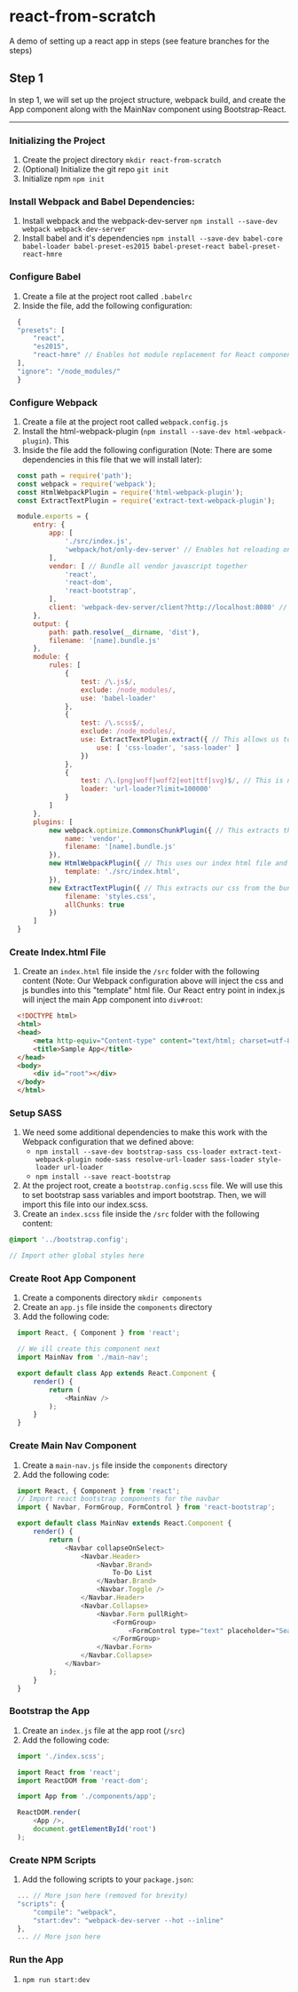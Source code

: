 # react-from-scratch

A demo of setting up a react app in steps (see feature branches for the steps)

## Step 1

In step 1, we will set up the project structure, webpack build, and create the App component along with the MainNav component using Bootstrap-React.

---

### Initializing the Project

1. Create the project directory `mkdir react-from-scratch`
2. (Optional) Initialize the git repo `git init`
3. Initialize npm `npm init`

### Install Webpack and Babel Dependencies:

1. Install webpack and the webpack-dev-server `npm install --save-dev webpack webpack-dev-server`
2. Install babel and it's dependencies `npm install --save-dev babel-core babel-loader babel-preset-es2015 babel-preset-react babel-preset-react-hmre`
 
### Configure Babel

1. Create a file at the project root called `.babelrc`
2. Inside the file, add the following configuration:

  ```javascript
    {
    "presets": [
        "react",
        "es2015",
        "react-hmre" // Enables hot module replacement for React components
    ],
    "ignore": "/node_modules/"
    }
  ```

### Configure Webpack

1. Create a file at the project root called `webpack.config.js`
2. Install the html-webpack-plugin (`npm install --save-dev html-webpack-plugin`).  This 
3. Inside the file add the following configuration (Note:  There are some dependencies in this file that we will install later):

  ```javascript
    const path = require('path');
    const webpack = require('webpack');
    const HtmlWebpackPlugin = require('html-webpack-plugin');
    const ExtractTextPlugin = require('extract-text-webpack-plugin');

    module.exports = {
        entry: {
            app: [
                './src/index.js',
                'webpack/hot/only-dev-server' // Enables hot reloading on this entry point
            ],
            vendor: [ // Bundle all vendor javascript together
                'react',
                'react-dom',
                'react-bootstrap',
            ],
            client: 'webpack-dev-server/client?http://localhost:8080' // Enables hot reloading via a special js bundle
        },
        output: {
            path: path.resolve(__dirname, 'dist'),
            filename: '[name].bundle.js'
        },
        module: {
            rules: [
                {
                    test: /\.js$/,
                    exclude: /node_modules/,
                    use: 'babel-loader'
                },
                {
                    test: /\.scss$/,
                    exclude: /node_modules/,
                    use: ExtractTextPlugin.extract({ // This allows us to later use the ExtractTextPlugin to extract the css and inject in in the <head>
                        use: [ 'css-loader', 'sass-loader' ]
                    })
                },
                { 
                    test: /\.(png|woff|woff2|eot|ttf|svg)$/, // This is needed for webpack to parse the bootstrap scss files and load the font and icon files
                    loader: 'url-loader?limit=100000'
                }
            ]
        },
        plugins: [
            new webpack.optimize.CommonsChunkPlugin({ // This extracts the vendor bundle from the main bundle
                name: 'vendor',
                filename: '[name].bundle.js'
            }),
            new HtmlWebpackPlugin({ // This uses our index html file and injects the bundles at the end of the body tag
                template: './src/index.html',
            }),
            new ExtractTextPlugin({ // This extracts our css from the bundle and injects it in the head tag
                filename: 'styles.css',
                allChunks: true
            })
        ]
    }
  ```

### Create Index.html File

1. Create an `index.html` file inside the `/src` folder with the following content (Note:  Our Webpack configuration above will inject the css and js bundles into this "template" html file.  Our React entry point in index.js will inject the main App component into `div#root`:
  ```html
    <!DOCTYPE html>
    <html>
    <head>
        <meta http-equiv="Content-type" content="text/html; charset=utf-8"/>
        <title>Sample App</title>
    </head>
    <body>
        <div id="root"></div>
    </body>
    </html>
  ```

### Setup SASS

1. We need some additional dependencies to make this work with the Webpack configuration that we defined above:
    * `npm install --save-dev bootstrap-sass css-loader extract-text-webpack-plugin node-sass resolve-url-loader sass-loader style-loader url-loader`
    * `npm install --save react-bootstrap`
2. At the project root, create a `bootstrap.config.scss` file.  We will use this to set bootstrap sass variables and import bootstrap.  Then, we will import this file into our index.scss.
3. Create an `index.scss` file inside the `/src` folder with the following content:
  ```scss
  @import '../bootstrap.config';

  // Import other global styles here
  ```

### Create Root App Component

1. Create a components directory `mkdir components`
2. Create an `app.js` file inside the `components` directory
3. Add the following code:
  ```javascript
    import React, { Component } from 'react';

    // We ill create this component next
    import MainNav from './main-nav';

    export default class App extends React.Component {
        render() {
            return (
                <MainNav />
            );
        }
    }
  ```

### Create Main Nav Component

1. Create a `main-nav.js` file inside the `components` directory
2. Add the following code:
  ```javascript
    import React, { Component } from 'react';
    // Import react bootstrap components for the navbar
    import { Navbar, FormGroup, FormControl } from 'react-bootstrap';

    export default class MainNav extends React.Component {
        render() {
            return (
                <Navbar collapseOnSelect>
                    <Navbar.Header>
                        <Navbar.Brand>
                            To-Do List
                        </Navbar.Brand>
                        <Navbar.Toggle />
                    </Navbar.Header>
                    <Navbar.Collapse>
                        <Navbar.Form pullRight>
                            <FormGroup>
                                <FormControl type="text" placeholder="Search" />
                            </FormGroup>
                        </Navbar.Form>
                    </Navbar.Collapse>
                </Navbar>
            );
        }
    }
  ```

### Bootstrap the App

1. Create an `index.js` file at the app root (`/src`)
2. Add the following code:
  ```javascript
    import './index.scss';

    import React from 'react';
    import ReactDOM from 'react-dom';

    import App from './components/app';

    ReactDOM.render(
        <App />,
        document.getElementById('root')
    );
  ```

### Create NPM Scripts

1. Add the following scripts to your `package.json`:
  ```javascript
    ... // More json here (removed for brevity)
    "scripts": {
        "compile": "webpack",
        "start:dev": "webpack-dev-server --hot --inline"
    },
    ... // More json here
  ```

### Run the App

1. `npm run start:dev`